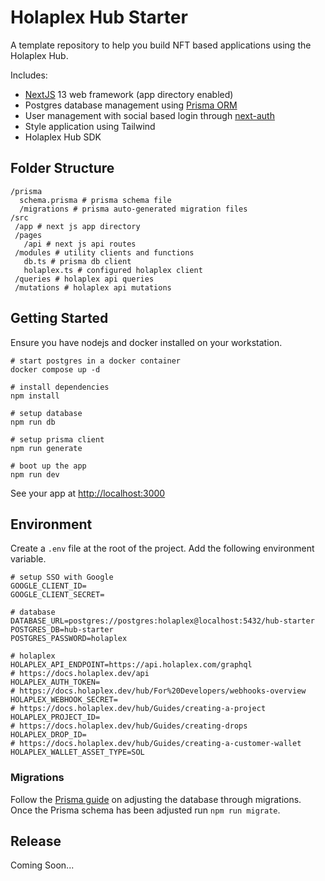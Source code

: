 # Holaplex Hub Starter

A template repository to help you build NFT based applications using the Holaplex Hub.

Includes:

- [NextJS](https://nextjs.org/) 13 web framework (app directory enabled)
- Postgres database management using [Prisma ORM](https://www.prisma.io/docs)
- User management with social based login through [next-auth](https://next-auth.js.org/)
- Style application using Tailwind
- Holaplex Hub SDK

## Folder Structure

```
/prisma
  schema.prisma # prisma schema file
  /migrations # prisma auto-generated migration files
/src
 /app # next js app directory
 /pages
   /api # next js api routes
 /modules # utility clients and functions
   db.ts # prisma db client
   holaplex.ts # configured holaplex client
 /queries # holaplex api queries
 /mutations # holaplex api mutations
```
## Getting Started

Ensure you have nodejs and docker installed on your workstation.

```
# start postgres in a docker container
docker compose up -d

# install dependencies
npm install

# setup database
npm run db

# setup prisma client
npm run generate

# boot up the app
npm run dev
```

See your app at [http://localhost:3000](http://localhost:3000)

## Environment

Create a `.env` file at the root of the project. Add the following environment variable.

```
# setup SSO with Google
GOOGLE_CLIENT_ID=
GOOGLE_CLIENT_SECRET=

# database
DATABASE_URL=postgres://postgres:holaplex@localhost:5432/hub-starter
POSTGRES_DB=hub-starter
POSTGRES_PASSWORD=holaplex

# holaplex
HOLAPLEX_API_ENDPOINT=https://api.holaplex.com/graphql
# https://docs.holaplex.dev/api
HOLAPLEX_AUTH_TOKEN=
# https://docs.holaplex.dev/hub/For%20Developers/webhooks-overview
HOLAPLEX_WEBHOOK_SECRET=
# https://docs.holaplex.dev/hub/Guides/creating-a-project
HOLAPLEX_PROJECT_ID=
# https://docs.holaplex.dev/hub/Guides/creating-drops
HOLAPLEX_DROP_ID=
# https://docs.holaplex.dev/hub/Guides/creating-a-customer-wallet
HOLAPLEX_WALLET_ASSET_TYPE=SOL
```

### Migrations

Follow the [Prisma guide](https://www.prisma.io/docs/guides/database/developing-with-prisma-migrate) on adjusting the database through migrations. Once the Prisma schema has been adjusted run `npm run migrate`.

## Release

Coming Soon...